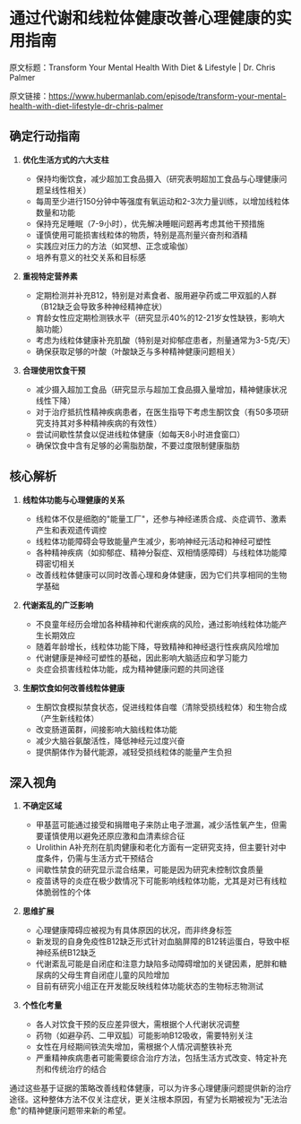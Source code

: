 # 通过代谢和线粒体健康改善心理健康的实用指南

原文标题：Transform Your Mental Health With Diet & Lifestyle | Dr. Chris Palmer

原文链接：https://www.hubermanlab.com/episode/transform-your-mental-health-with-diet-lifestyle-dr-chris-palmer

<YouTube videoId="hCyvqRq5YmM" />


## 确定行动指南

1. **优化生活方式的六大支柱**
   - 保持均衡饮食，减少超加工食品摄入（研究表明超加工食品与心理健康问题呈线性相关）
   - 每周至少进行150分钟中等强度有氧运动和2-3次力量训练，以增加线粒体数量和功能
   - 保持充足睡眠（7-9小时），优先解决睡眠问题再考虑其他干预措施
   - 谨慎使用可能损害线粒体的物质，特别是高剂量兴奋剂和酒精
   - 实践应对压力的方法（如冥想、正念或瑜伽）
   - 培养有意义的社交关系和目标感

2. **重视特定营养素**
   - 定期检测并补充B12，特别是对素食者、服用避孕药或二甲双胍的人群（B12缺乏会导致多种神经精神症状）
   - 育龄女性应定期检测铁水平（研究显示40%的12-21岁女性缺铁，影响大脑功能）
   - 考虑为线粒体健康补充肌酸（特别是对抑郁症患者，剂量通常为3-5克/天）
   - 确保获取足够的叶酸（叶酸缺乏与多种精神健康问题相关）

3. **合理使用饮食干预**
   - 减少摄入超加工食品（研究显示与超加工食品摄入量增加，精神健康状况线性下降）
   - 对于治疗抵抗性精神疾病患者，在医生指导下考虑生酮饮食（有50多项研究支持其对多种精神疾病的有效性）
   - 尝试间歇性禁食以促进线粒体健康（如每天8小时进食窗口）
   - 确保饮食中含有足够的必需脂肪酸，不要过度限制健康脂肪

## 核心解析

1. **线粒体功能与心理健康的关系**
   - 线粒体不仅是细胞的"能量工厂"，还参与神经递质合成、炎症调节、激素产生和表观遗传调控
   - 线粒体功能障碍会导致能量产生减少，影响神经元活动和神经可塑性
   - 各种精神疾病（如抑郁症、精神分裂症、双相情感障碍）与线粒体功能障碍密切相关
   - 改善线粒体健康可以同时改善心理和身体健康，因为它们共享相同的生物学基础

2. **代谢紊乱的广泛影响**
   - 不良童年经历会增加各种精神和代谢疾病的风险，通过影响线粒体功能产生长期效应
   - 随着年龄增长，线粒体功能下降，导致精神和神经退行性疾病风险增加
   - 代谢健康是神经可塑性的基础，因此影响大脑适应和学习能力
   - 炎症会损害线粒体功能，成为精神健康问题的共同途径

3. **生酮饮食如何改善线粒体健康**
   - 生酮饮食模拟禁食状态，促进线粒体自噬（清除受损线粒体）和生物合成（产生新线粒体）
   - 改变肠道菌群，间接影响大脑线粒体功能
   - 减少大脑谷氨酸活性，降低神经元过度兴奋
   - 提供酮体作为替代能源，减轻受损线粒体的能量产生负担

## 深入视角

1. **不确定区域**
   - 甲基蓝可能通过接受和捐赠电子来防止电子泄漏，减少活性氧产生，但需要谨慎使用以避免还原应激和血清素综合征
   - Urolithin A补充剂在肌肉健康和老化方面有一定研究支持，但主要针对中度条件，仍需与生活方式干预结合
   - 间歇性禁食的研究显示混合结果，可能是因为研究未控制饮食质量
   - 疫苗诱导的炎症在极少数情况下可能影响线粒体功能，尤其是对已有线粒体脆弱性的个体

2. **思维扩展**
   - 心理健康障碍应被视为有具体原因的状况，而非终身标签
   - 新发现的自身免疫性B12缺乏形式针对血脑屏障的B12转运蛋白，导致中枢神经系统B12缺乏
   - 代谢紊乱可能是自闭症和注意力缺陷多动障碍增加的关键因素，肥胖和糖尿病的父母生育自闭症儿童的风险增加
   - 目前有研究小组正在开发能反映线粒体功能状态的生物标志物测试

3. **个性化考量**
   - 各人对饮食干预的反应差异很大，需根据个人代谢状况调整
   - 药物（如避孕药、二甲双胍）可能影响B12吸收，需要特别关注
   - 女性在月经期间铁流失增加，需根据个人情况调整铁补充
   - 严重精神疾病患者可能需要综合治疗方法，包括生活方式改变、特定补充剂和传统治疗的结合

通过这些基于证据的策略改善线粒体健康，可以为许多心理健康问题提供新的治疗途径。这种整体方法不仅关注症状，更关注根本原因，有望为长期被视为"无法治愈"的精神健康问题带来新的希望。